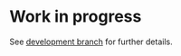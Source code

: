 # Work in progress

See [development branch](https://github.com/professor-samuel-oak/slack/tree/development) for further details.
